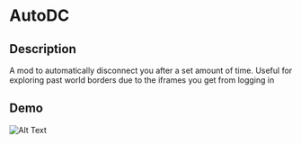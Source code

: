 # AutoDC

## Description

A mod to automatically disconnect you after a set amount of time. Useful for exploring past world borders due to the iframes you get from logging in

## Demo

![Alt Text](https://imgur.com/a/5gAHb0s)
